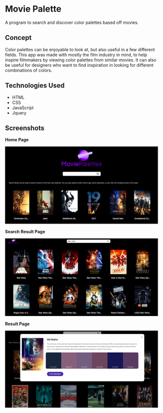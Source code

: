 # Movie Palette
A program to search and discover color palettes based off movies.

Concept
-------
Color palettes can be enjoyable to look at, but also useful in a few different fields.
This app was made with mostly the film industry in mind, to help inspire filmmakers 
by viewing color palettes from similar movies. It can also be useful for
designers who want to find inspiration in looking for different combinations of colors.

Technologies Used
-----------------
* HTML
* CSS
* JavaScript
* Jquery

Screenshots
-----------

**Home Page**  

![Home-page](https://github.com/izaacAbrams/movie-palette/blob/master/images/home-screenshot.PNG "Home Page Screenshot")

**Search Result Page**
  
![Search-results](https://github.com/izaacAbrams/movie-palette/blob/master/images/search-result-screenshot.PNG "Search Result Screenshot")

**Result Page**
  
![Result-page](https://github.com/izaacAbrams/movie-palette/blob/master/images/result-screenshot.PNG "Result Screenshot")
